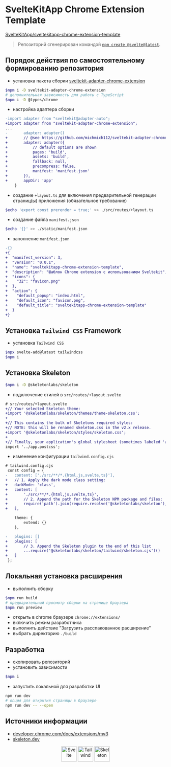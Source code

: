 # SvelteKitApp Chrome Extension Template

[SvelteKitApp/sveltekitapp-chrome-extension-template](https://github.com/SvelteKitApp/sveltekitapp-chrome-extension-template)

> Репозиторий сгенерирован командой [`npm create @svelte@latest`](https://github.com/sveltejs/kit/tree/master/packages/create-svelte).

## Порядок действия по самостоятельному формированию репозитория

- установка пакета сборки [sveltekit-adapter-chrome-extension](https://github.com/michmich112/sveltekit-adapter-chrome-extension)

```bash
$npm i -D sveltekit-adapter-chrome-extension
# дополнительная зависимость для работы с TypeScript
$npm i -D @types/chrome
```

- настройка адаптера сборки

```diff
-import adapter from "sveltekit@adapter-auto";
+import adapter from "sveltekit-adapter-chrome-extension";
...
-		adapter: adapter()
+		// @see https://github.com/michmich112/sveltekit-adapter-chrome-extension
+		adapter: adapter({
+			// default options are shown
+			pages: 'build',
+			assets: 'build',
+			fallback: null,
+			precompress: false,
+			manifest: 'manifest.json'
+		}),
+		appDir: 'app'
 	}
```

- создание `+layout.ts` для включения предварительной генерации страниц(ы) приложения (обязательное требование)

```bash
$echo 'export const prerender = true;' >> ./src/routes/+layout.ts
```

- создание файла `manifest.json`

```bash
$echo '{}' >> ./static/manifest.json
```

- заполнение `manifest.json`

```diff
-{}
+{
+  "manifest_version": 3,
+  "version": "0.0.1",
+  "name": "sveltekitapp-chrome-extension-template",
+  "description": "Шаблон Chrome extension с использованием Sveltekit",
+  "icons": {
+    "32": "favicon.png"
+  },
+  "action": {
+    "default_popup": "index.html",
+    "default_icon": "favicon.png",
+    "default_title": "sveltekitapp-chrome-extension-template"
+  }
+}
```

## Установка `Tailwind CSS` Framework

- установка `Tailwind CSS`

```bash
$npx svelte-add@latest tailwindcss
$npm i
```

## Установка Skeleton

```bash
$npm i -D @skeletonlabs/skeleton
```

- подключение стилей в `src/routes/+layout.svelte`

```diff
# src/routes/+layout.svelte
+// Your selected Skeleton theme:
+import '@skeletonlabs/skeleton/themes/theme-skeleton.css';
+
+// This contains the bulk of Skeletons required styles:
+// NOTE: this will be renamed skeleton.css in the v2.x release.
+import '@skeletonlabs/skeleton/styles/skeleton.css';
+
+// Finally, your application's global stylesheet (sometimes labeled 'app.css')
import '../app.postcss';
```

- изменение конфигурации `tailwind.config.cjs`

```diff
# tailwind.config.cjs
 const config = {
-	content: ['./src/**/*.{html,js,svelte,ts}'],
+	// 1. Apply the dark mode class setting:
+	darkMode: 'class',
+	content: [
+		'./src/**/*.{html,js,svelte,ts}',
+		// 2. Append the path for the Skeleton NPM package and files:
+		require('path').join(require.resolve('@skeletonlabs/skeleton'), '../**/*.{html,js,svelte,ts}')
+	],

 	theme: {
 		extend: {}
 	},

-	plugins: []
+	plugins: [
+		// 3. Append the Skeleton plugin to the end of this list
+		...require('@skeletonlabs/skeleton/tailwind/skeleton.cjs')()
+	]
 };
```

## Локальная установка расширения

- выполнить сборку

```bash
$npm run build
# предварительный просмотр сборки на странице браузера
$npm run preview
```

- открыть в chrome браузере `chrome://extensions/`
- включить режим разработчика
- выполнить действие "Загрузить расспакованное расширение"
- выбрать директорию `./build`

## Разработка

- скопировать репозиторий
- установить зависимости

```bash
$npm i
```

- запустить локальной для разработки UI

```bash
npm run dev
# опция для открытия страницы в браузере
npm run dev -- --open
```

## Источники информации

- [developer.chrome.com/docs/extensions/mv3](https://developer.chrome.com/docs/extensions/mv3/declare_permissions/)
- [skeleton.dev](https://www.skeleton.dev)

<div align="center">
<img title="Svelte" alt="Svelte"  height=48 width=48 src="https://avatars.githubusercontent.com/u/23617963?s=200&v=4"/>
<img title="Tailwind" alt="Tailwind" height=48 width=48 src="https://avatars.githubusercontent.com/u/67109815?s=200&v=4"/>
<img title="Skeleton" alt="Skeleton"  height=48 width=48 src="https://avatars.githubusercontent.com/u/118298875?s=200&v=4"/>
</div>
